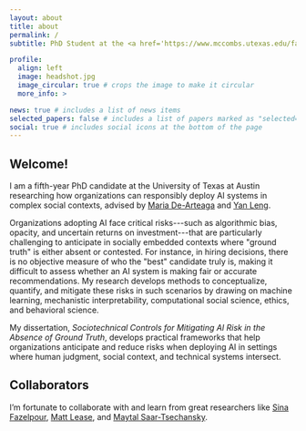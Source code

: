 ```yaml
---
layout: about
title: about
permalink: /
subtitle: PhD Student at the <a href='https://www.mccombs.utexas.edu/faculty-research/departments/irom/'>University of Texas at Austin</a>.

profile:
  align: left
  image: headshot.jpg
  image_circular: true # crops the image to make it circular
  more_info: >

news: true # includes a list of news items
selected_papers: false # includes a list of papers marked as "selected={true}"
social: true # includes social icons at the bottom of the page
---
```


## Welcome!  

I am a fifth-year PhD candidate at the University of Texas at Austin researching how organizations can responsibly deploy AI systems in complex social contexts, advised by [Maria De-Arteaga](https://mariadearteaga.com/) and [Yan Leng](https://yleng.github.io/www/).

Organizations adopting AI face critical risks---such as algorithmic bias, opacity, and uncertain returns on investment---that are particularly challenging to anticipate in socially embedded contexts where "ground truth" is either absent or contested. For instance, in hiring decisions, there is no objective measure of who the "best" candidate truly is, making it difficult to assess whether an AI system is making fair or accurate recommendations. My research develops methods to conceptualize, quantify, and mitigate these risks in such scenarios by drawing on machine learning, mechanistic interpretability, computational social science, ethics, and behavioral science.

My dissertation, *Sociotechnical Controls for Mitigating AI Risk in the Absence of Ground Truth*, develops practical frameworks that help organizations anticipate and reduce risks when deploying AI in settings where human judgment, social context, and technical systems intersect.

## Collaborators  

I’m fortunate to collaborate with and learn from great researchers like [Sina Fazelpour](https://cssh.northeastern.edu/faculty/sina-fazelpour/), [Matt Lease](https://mattlease.com/), and [Maytal Saar-Tsechansky](https://www.maytals.com/).  
